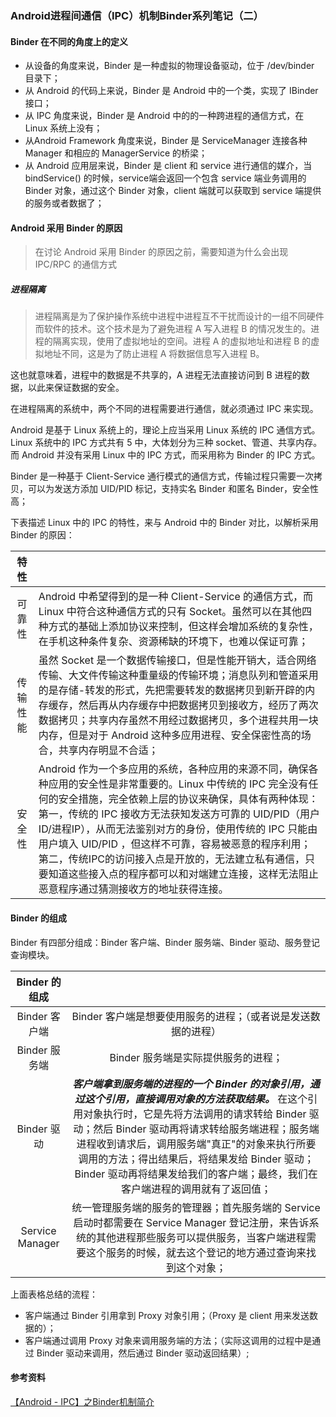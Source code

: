 ### Android进程间通信（IPC）机制Binder系列笔记（二）

#### Binder 在不同的角度上的定义

* 从设备的角度来说，Binder 是一种虚拟的物理设备驱动，位于 /dev/binder 目录下；
* 从 Android 的代码上来说，Binder 是 Android 中的一个类，实现了 IBinder 接口；
* 从 IPC 角度来说，Binder 是 Android 中的的一种跨进程的通信方式，在 Linux 系统上没有；
* 从Android Framework 角度来说，Binder 是 ServiceManager 连接各种 Manager 和相应的 ManagerService 的桥梁；
* 从 Android 应用层来说，Binder 是 client 和 service 进行通信的媒介，当 bindService() 的时候，service端会返回一个包含 service 端业务调用的 Binder 对象，通过这个 Binder 对象，client 端就可以获取到 service 端提供的服务或者数据了；

#### Android 采用 Binder 的原因

> 在讨论 Android 采用 Binder 的原因之前，需要知道为什么会出现 IPC/RPC 的通信方式

##### 进程隔离

> 进程隔离是为了保护操作系统中进程中进程互不干扰而设计的一组不同硬件而软件的技术。这个技术是为了避免进程 A 写入进程 B 的情况发生的。进程的隔离实现，使用了虚拟地址的空间。进程 A 的虚拟地址和进程 B 的虚拟地址不同，这是为了防止进程 A 将数据信息写入进程 B。

这也就意味着，进程中的数据是不共享的，A 进程无法直接访问到 B 进程的数据，以此来保证数据的安全。

在进程隔离的系统中，两个不同的进程需要进行通信，就必须通过 IPC 来实现。



Android 是基于 Linux 系统上的，理论上应当采用 Linux 系统的 IPC 通信方式。Linux 系统中的 IPC 方式共有 5 中，大体划分为三种 socket、管道、共享内存。而 Android 并没有采用 Linux 中的 IPC 方式，而采用称为 Binder 的 IPC 方式。

Binder 是一种基于 Client-Service 通行模式的通信方式，传输过程只需要一次拷贝，可以为发送方添加 UID/PID 标记，支持实名 Binder 和匿名 Binder，安全性高；

下表描述 Linux 中的 IPC 的特性，来与 Android 中的 Binder 对比，以解析采用 Binder 的原因：

|特性||
:--:|:--
|可靠性|Android 中希望得到的是一种 Client-Service 的通信方式，而 Linux 中符合这种通信方式的只有 Socket。虽然可以在其他四种方式的基础上添加协议来控制，但这样会增加系统的复杂性，在手机这种条件复杂、资源稀缺的环境下，也难以保证可靠；|
|传输性能|虽然 Socket 是一个数据传输接口，但是性能开销大，适合网络传输、大文件传输这种重量级的传输环境；消息队列和管道采用的是存储-转发的形式，先把需要转发的数据拷贝到新开辟的内存缓存，然后再从内存缓存中把数据拷贝到接收方，经历了两次数据拷贝；共享内存虽然不用经过数据拷贝，多个进程共用一块内存，但是对于 Android 这种多应用进程、安全保密性高的场合，共享内存明显不合适；|
|安全性|Android 作为一个多应用的系统，各种应用的来源不同，确保各种应用的安全性是非常重要的。Linux 中传统的 IPC 完全没有任何的安全措施，完全依赖上层的协议来确保，具体有两种体现：第一，传统的 IPC 接收方无法获知发送方可靠的 UID/PID（用户ID/进程IP），从而无法鉴别对方的身份，使用传统的 IPC 只能由用户填入 UID/PID ，但这样不可靠，容易被恶意的程序利用；第二，传统IPC的访问接入点是开放的，无法建立私有通信，只要知道这些接入点的程序都可以和对端建立连接，这样无法阻止恶意程序通过猜测接收方的地址获得连接。|

#### Binder 的组成

Binder 有四部分组成：Binder 客户端、Binder 服务端、Binder 驱动、服务登记查询模块。

|Binder 的组成||
:--:|:--:
|Binder 客户端|Binder 客户端是想要使用服务的进程；（或者说是发送数据的进程）|
|Binder 服务端|Binder 服务端是实际提供服务的进程；|
|Binder 驱动| ***客户端拿到服务端的进程的一个 Binder 的对象引用，通过这个引用，直接调用对象的方法获取结果。***  在这个引用对象执行时，它是先将方法调用的请求转给 Binder 驱动；然后 Binder 驱动再将请求转给服务端进程；服务端进程收到请求后，调用服务端"真正"的对象来执行所要调用的方法；得出结果后，将结果发给 Binder 驱动；Binder 驱动再将结果发给我们的客户端；最终，我们在客户端进程的调用就有了返回值；|
|Service Manager|统一管理服务端的服务的管理器；首先服务端的 Service 启动时都需要在 Service Manager 登记注册，来告诉系统的其他进程那些服务可以提供服务，当客户端进程需要这个服务的时候，就去这个登记的地方通过查询来找到这个对象；|

上面表格总结的流程：

- 客户端通过 Binder 引用拿到 Proxy 对象引用；（Proxy 是 client 用来发送数据的）；
- 客户端通过调用 Proxy 对象来调用服务端的方法；（实际这调用的过程中是通过 Binder 驱动来调用，然后通过 Binder 驱动返回结果）;


#### 参考资料

[【Android - IPC】之Binder机制简介](https://www.cnblogs.com/itgungnir/p/6640120.html)









